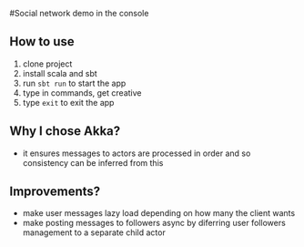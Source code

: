 #Social network demo in the console

## How to use
1. clone project
2. install scala and sbt
3. run `sbt run` to start the app
4. type in commands, get creative
5. type `exit` to exit the app

## Why I chose Akka?
- it ensures messages to actors are processed in order and so consistency can be inferred from this

## Improvements?
- make user messages lazy load depending on how many the client wants
- make posting messages to followers async by diferring user followers management to a separate child actor
